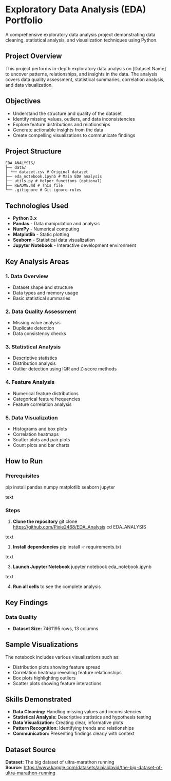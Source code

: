 # Exploratory Data Analysis (EDA) Portfolio

A comprehensive exploratory data analysis project demonstrating data cleaning, statistical analysis, and visualization techniques using Python.

## Project Overview

This project performs in-depth exploratory data analysis on [Dataset Name] to uncover patterns, relationships, and insights in the data. The analysis covers data quality assessment, statistical summaries, correlation analysis, and data visualization.

## Objectives

- Understand the structure and quality of the dataset
- Identify missing values, outliers, and data inconsistencies
- Explore feature distributions and relationships
- Generate actionable insights from the data
- Create compelling visualizations to communicate findings

## Project Structure

```
EDA_ANALYSIS/
├── data/
│ └── dataset.csv # Original dataset
├── eda_notebook.ipynb # Main EDA analysis
├── utils.py # Helper functions (optional)
├── README.md # This file
└── .gitignore # Git ignore rules
```

## Technologies Used

- **Python 3.x**
- **Pandas** - Data manipulation and analysis
- **NumPy** - Numerical computing
- **Matplotlib** - Static plotting
- **Seaborn** - Statistical data visualization
- **Jupyter Notebook** - Interactive development environment

## Key Analysis Areas

### 1. **Data Overview**
- Dataset shape and structure
- Data types and memory usage
- Basic statistical summaries

### 2. **Data Quality Assessment**
- Missing value analysis
- Duplicate detection
- Data consistency checks

### 3. **Statistical Analysis**
- Descriptive statistics
- Distribution analysis
- Outlier detection using IQR and Z-score methods

### 4. **Feature Analysis**
- Numerical feature distributions
- Categorical feature frequencies
- Feature correlation analysis

### 5. **Data Visualization**
- Histograms and box plots
- Correlation heatmaps
- Scatter plots and pair plots
- Count plots and bar charts

## How to Run

### Prerequisites
pip install pandas numpy matplotlib seaborn jupyter

text

### Steps
1. **Clone the repository**
git clone https://github.com/Pixie2468/EDA_Analysis
cd EDA_ANALYSIS

text

1. **Install dependencies**
pip install -r requirements.txt

text

3. **Launch Jupyter Notebook**
jupyter notebook eda_notebook.ipynb

text

4. **Run all cells** to see the complete analysis

## Key Findings

### Data Quality
- **Dataset Size:** 7461195 rows, 13 columns

## Sample Visualizations

The notebook includes various visualizations such as:
- Distribution plots showing feature spread
- Correlation heatmap revealing feature relationships
- Box plots highlighting outliers
- Scatter plots showing feature interactions

## Skills Demonstrated

- **Data Cleaning:** Handling missing values and inconsistencies
- **Statistical Analysis:** Descriptive statistics and hypothesis testing
- **Data Visualization:** Creating clear, informative plots
- **Pattern Recognition:** Identifying trends and relationships
- **Communication:** Presenting findings clearly with context

## Dataset Source

**Dataset:** The big dataset of ultra-marathon running  
**Source:** https://www.kaggle.com/datasets/aiaiaidavid/the-big-dataset-of-ultra-marathon-running

